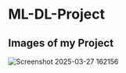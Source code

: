 # ML-DL-Project

## Images of my Project

![Screenshot 2025-03-27 162156](https://github.com/user-attachments/assets/57b3d2df-a08c-42c7-90af-bb4388cef366)

